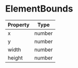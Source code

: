 # ElementBounds

| Property | Type   |
| -------- | ------ |
| x        | number |
| y        | number |
| width    | number |
| height   | number |
